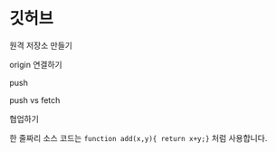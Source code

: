 # 깃허브

원격 저장소 만들기

origin 연결하기

push

push vs fetch

협업하기

한 줄짜리 소스 코드는 `function add(x,y){ return x+y;}` 처럼 사용합니다.

